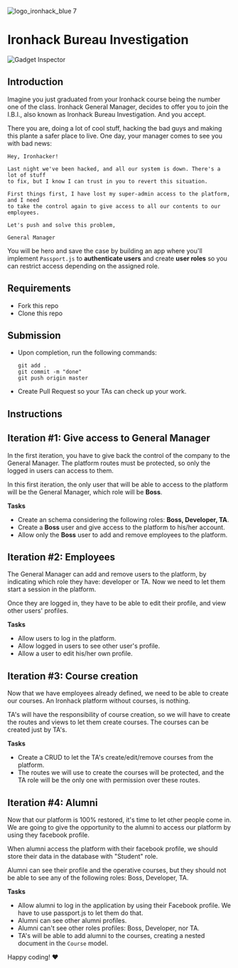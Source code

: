 ![logo_ironhack_blue 7](https://user-images.githubusercontent.com/23629340/40541063-a07a0a8a-601a-11e8-91b5-2f13e4e6b441.png)

# Ironhack Bureau Investigation

![Gadget Inspector](http://i.giphy.com/usZXhnivnVpEA.gif)

## Introduction

Imagine you just graduated from your Ironhack course being the number one of the class. Ironhack General Manager, decides to offer you to join the I.B.I., also known as Ironhack Bureau Investigation. And you accept.

There you are, doing a lot of cool stuff, hacking the bad guys and making this plante a safer place to live. One day, your manager comes to see you with bad news:

```
Hey, Ironhacker!

Last night we've been hacked, and all our system is down. There's a lot of stuff
to fix, but I know I can trust in you to revert this situation.

First things first, I have lost my super-admin access to the platform, and I need
to take the control again to give access to all our contents to our employees.

Let's push and solve this problem,

General Manager
```

You will be hero and save the case by building an app where you'll implement `Passport.js` to **authenticate users** and create **user roles** so you can restrict access depending on the assigned role.

## Requirements

- Fork this repo
- Clone this repo

## Submission

- Upon completion, run the following commands:

  ```
  git add .
  git commit -m "done"
  git push origin master
  ```

- Create Pull Request so your TAs can check up your work.

## Instructions

## Iteration #1: Give access to General Manager

In the first iteration, you have to give back the control of the company to the General Manager. The platform routes must be protected, so only the logged in users can access to them.

In this first iteration, the only user that will be able to access to the platform will be the General Manager, which role will be **Boss**.

**Tasks**

- Create an schema considering the following roles: **Boss, Developer, TA**.
- Create a **Boss** user and give access to the platform to his/her account.
- Allow only the **Boss** user to add and remove employees to the platform.

## Iteration #2: Employees

The General Manager can add and remove users to the platform, by indicating which role they have: developer or TA. Now we need to let them start a session in the platform.

Once they are logged in, they have to be able to edit their profile, and view other users' profiles.

**Tasks**

- Allow users to log in the platform.
- Allow logged in users to see other user's profile.
- Allow a user to edit his/her own profile.

## Iteration #3: Course creation

Now that we have employees already defined, we need to be able to create our courses. An Ironhack platform without courses, is nothing.

TA's will have the responsibility of course creation, so we will have to create the routes and views to let them create courses. The courses can be created just by TA's.

**Tasks**

- Create a CRUD to let the TA's create/edit/remove courses from the platform.
- The routes we will use to create the courses will be protected, and the TA role will be the only one with permission over these routes.

## Iteration #4: Alumni

Now that our platform is 100% restored, it's time to let other people come in. We are going to give the opportunity to the alumni to access our platform by using they facebook profile.

When alumni access the platform with their facebook profile, we should store their data in the database with "Student" role.

Alumni can see their profile and the operative courses, but they should not be able to see any of the following roles: Boss, Developer, TA.

**Tasks**

- Allow alumni to log in the application by using their Facebook profile. We have to use passport.js to let them do that.
- Alumni can see other alumni profiles.
- Alumni can't see other roles profiles: Boss, Developer, nor TA.
- TA's will be able to add alumni to the courses, creating a nested document in the `Course` model.

Happy coding! :heart:
